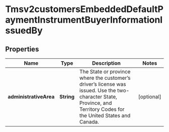 
# Tmsv2customersEmbeddedDefaultPaymentInstrumentBuyerInformationIssuedBy

## Properties
Name | Type | Description | Notes
------------ | ------------- | ------------- | -------------
**administrativeArea** | **String** | The State or province where the customer’s driver’s license was issued.  Use the two-character State, Province, and Territory Codes for the United States and Canada.  |  [optional]



